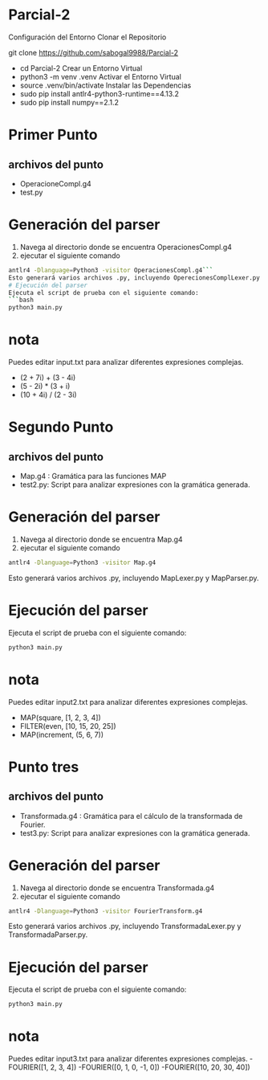 # Parcial-2
Configuración del Entorno
Clonar el Repositorio

git clone https://github.com/sabogal9988/Parcial-2
- cd Parcial-2
Crear un Entorno Virtual
- python3 -m venv .venv
Activar el Entorno Virtual
- source .venv/bin/activate
Instalar las Dependencias
- sudo pip install antlr4-python3-runtime==4.13.2
- sudo pip install numpy==2.1.2


# Primer Punto 
## archivos del punto 
- OperacioneCompl.g4
- test.py
# Generación del parser
1. Navega al directorio donde se encuentra OperacionesCompl.g4
2. ejecutar el siguiente comando
```bash
antlr4 -Dlanguage=Python3 -visitor OperacionesCompl.g4```
Esto generará varios archivos .py, incluyendo OperecionesComplLexer.py y OperecionesComplParser.py
# Ejecución del parser
Ejecuta el script de prueba con el siguiente comando:
```bash
python3 main.py
```
# nota 
Puedes editar input.txt para analizar diferentes expresiones complejas.
- (2 + 7i) + (3 - 4i)
- (5 - 2i) * (3 + i)
- (10 + 4i) / (2 - 3i)

# Segundo Punto 
## archivos del punto 
- Map.g4 : Gramática para las funciones MAP
- test2.py: Script para analizar expresiones con la gramática generada.
# Generación del parser
1. Navega al directorio donde se encuentra Map.g4
2. ejecutar el siguiente comando
```bash
antlr4 -Dlanguage=Python3 -visitor Map.g4
```
Esto generará varios archivos .py, incluyendo MapLexer.py y MapParser.py.

# Ejecución del parser
Ejecuta el script de prueba con el siguiente comando:
```bash
python3 main.py
```
# nota 
Puedes editar input2.txt para analizar diferentes expresiones complejas.
- MAP(square, [1, 2, 3, 4])
- FILTER(even, [10, 15, 20, 25])
- MAP(increment, (5, 6, 7))

# Punto tres 
## archivos del punto 
- Transformada.g4 : Gramática para el cálculo de la transformada de Fourier.
- test3.py: Script para analizar expresiones con la gramática generada.
# Generación del parser
1. Navega al directorio donde se encuentra Transformada.g4
2. ejecutar el siguiente comando
```bash
antlr4 -Dlanguage=Python3 -visitor FourierTransform.g4
```
Esto generará varios archivos .py, incluyendo TransformadaLexer.py y TransformadaParser.py.

# Ejecución del parser
Ejecuta el script de prueba con el siguiente comando:
```bash
python3 main.py
```
# nota 
Puedes editar input3.txt para analizar diferentes expresiones complejas.
-FOURIER([1, 2, 3, 4])
-FOURIER([0, 1, 0, -1, 0])
-FOURIER([10, 20, 30, 40])
